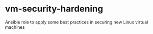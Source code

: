 # vm-security-hardening
Ansible role to apply some best practices in securing new Linux virtual machines
